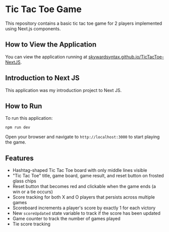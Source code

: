 # Tic Tac Toe Game

This repository contains a basic tic tac toe game for 2 players implemented using Next.js components.

## How to View the Application

You can view the application running at [skywardsyntax.github.io/TicTacToe-NextJS](https://skywardsyntax.github.io/TicTacToe-NextJS).

## Introduction to Next JS

This application was my introduction project to Next JS.

## How to Run

To run this application:

```
npm run dev
```

Open your browser and navigate to `http://localhost:3000` to start playing the game.

## Features

- Hashtag-shaped Tic Tac Toe board with only middle lines visible
- "Tic Tac Toe" title, game board, game result, and reset button on frosted glass chips
- Reset button that becomes red and clickable when the game ends (a win or a tie occurs)
- Score tracking for both X and O players that persists across multiple games
- Scoreboard increments a player's score by exactly 1 for each victory
- New `scoreUpdated` state variable to track if the score has been updated
- Game counter to track the number of games played
- Tie score tracking
